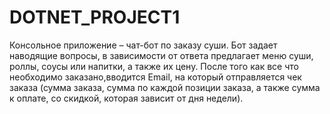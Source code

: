 # DOTNET_PROJECT1
Консольное приложение – чат-бот по заказу суши. Бот задает наводящие вопросы, в зависимости от ответа предлагает меню
суши, роллы, соусы или напитки, а также их цену.  После того как все что необходимо заказано,вводится Email, на который 
отправляется чек заказа (сумма заказа, сумма по каждой позиции заказа, а также сумма к оплате, со скидкой, которая зависит от дня недели).
